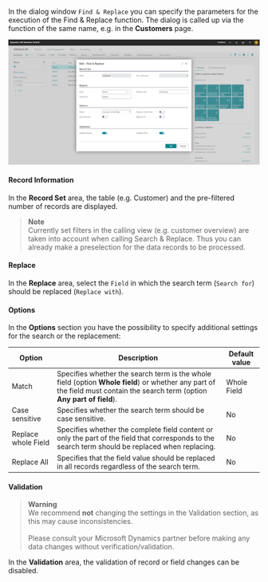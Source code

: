 In the dialog window `Find & Replace` you can specify the parameters for the execution of the Find & Replace function. The dialog is called up via the function of the same name, e.g. in the **Customers** page.

![Find & Replace](/assets/images/find-and-replace/find-and-replace-en.png)

#### Record Information

In the **Record Set** area, the table (e.g. Customer) and the pre-filtered number of records are displayed.

> **Note**<br>Currently set filters in the calling view (e.g. customer overview) are taken into account when calling Search & Replace. Thus you can already make a preselection for the data records to be processed.

#### Replace

In the **Replace** area, select the `Field` in which the search term (`Search for`) should be replaced (`Replace with`).

#### Options

In the **Options** section you have the possibility to specify additional settings for the search or the replacement:

| Option | Description | Default value |
| --- | --- | --- |
| Match | Specifies whether the search term is the whole field (option **Whole field**) or whether any part of the field must contain the search term (option **Any part of field**). | Whole Field |
| Case sensitive | Specifies whether the search term should be case sensitive. | No |
| Replace whole Field | Specifies whether the complete field content or only the part of the field that corresponds to the search term should be replaced when replacing. | No | 
| Replace All | Specifies that the field value should be replaced in all records regardless of the search term. | No |

#### Validation

> **Warning**<br>We recommend **not** changing the settings in the Validation section, as this may cause inconsistencies.<br><br>Please consult your Microsoft Dynamics partner before making any data changes without verification/validation.

In the **Validation** area, the validation of record or field changes can be disabled.
